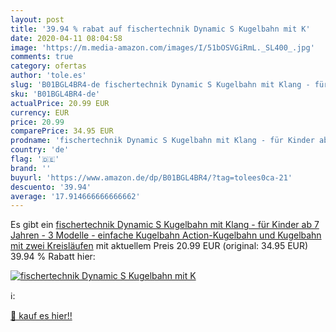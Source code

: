 ```yaml
---
layout: post
title: '39.94 % rabat auf fischertechnik Dynamic S Kugelbahn mit K'
date: 2020-04-11 08:04:58
image: 'https://m.media-amazon.com/images/I/51bOSVGiRmL._SL400_.jpg'
comments: true
category: ofertas
author: 'tole.es'
slug: 'B01BGL4BR4-de fischertechnik Dynamic S Kugelbahn mit Klang - für Kinder...'
sku: 'B01BGL4BR4-de'
actualPrice: 20.99 EUR
currency: EUR
price: 20.99
comparePrice: 34.95 EUR
prodname: 'fischertechnik Dynamic S Kugelbahn mit Klang - für Kinder ab 7 Jahren - 3 Modelle - einfache Kugelbahn  Action-Kugelbahn und Kugelbahn mit zwei Kreisläufen'
country: 'de'
flag: '🇩🇪'
brand: ''
buyurl: 'https://www.amazon.de/dp/B01BGL4BR4/?tag=tolees0ca-21'
descuento: '39.94'
average: '17.914666666666662'
---
```


Es gibt ein [fischertechnik Dynamic S Kugelbahn mit Klang - für Kinder ab 7 Jahren - 3 Modelle - einfache Kugelbahn  Action-Kugelbahn und Kugelbahn mit zwei Kreisläufen](https://www.amazon.de/dp/B01BGL4BR4/?tag=tolees0ca-21) mit aktuellem Preis 20.99 EUR (original: 34.95 EUR) 39.94 % Rabatt hier:

[![fischertechnik Dynamic S Kugelbahn mit K](https://m.media-amazon.com/images/I/51bOSVGiRmL._SL400_.jpg)](https://www.amazon.de/dp/B01BGL4BR4/?tag=tolees0ca-21)

ℹ️:


[🛒 kauf es hier!!](https://www.amazon.de/dp/B01BGL4BR4/?tag=tolees0ca-21)
